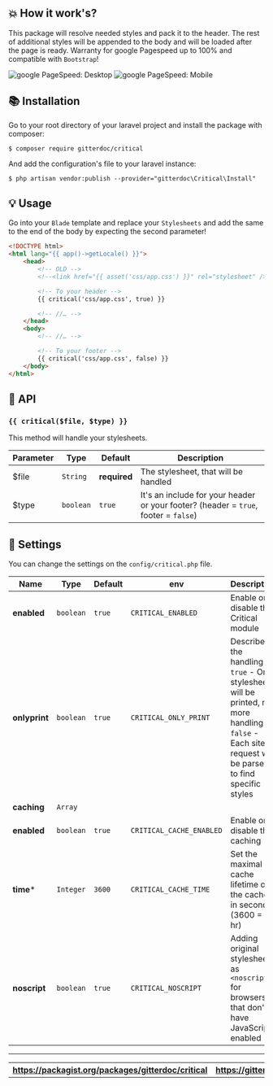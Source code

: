 ## :boom: How it work's?
This package will resolve needed styles and pack it to the header. The rest of additional styles will be appended to the body and will be loaded after the page is ready. Warranty for google Pagespeed up to 100% and compatible with `Bootstrap`!

![google PageSpeed: Desktop](https://gitterdoc.com/GitHub/pagespeed_desktop.png) ![google PageSpeed: Mobile](https://gitterdoc.com/GitHub/pagespeed_mobile.png)

## :books: Installation
Go to your root directory of your laravel project and install the package with composer:

```shell
$ composer require gitterdoc/critical
```

And add the configuration's file to your laravel instance:

```shell
$ php artisan vendor:publish --provider="gitterdoc\Critical\Install"
```

## :bulb: Usage
Go into your `Blade` template and replace your `Stylesheets` and add the same to the end of the body by expecting the second parameter!

```html
<!DOCTYPE html>
<html lang="{{ app()->getLocale() }}">
    <head>
        <!-- OLD -->
        <!--<link href="{{ asset('css/app.css') }}" rel="stylesheet" />-->

        <!-- To your header -->
        {{ critical('css/app.css', true) }}

        <!-- //… -->
    </head>
    <body>
        <!-- //… -->

        <!-- To your footer -->
        {{ critical('css/app.css', false) }}
    </body>
</html>
```

## :hammer: API

### `{{ critical($file, $type) }}`
This method will handle your stylesheets.

| **Parameter** | **Type**  | **Default**  | **Description**                                                                     |
|---------------|-----------|--------------|-------------------------------------------------------------------------------------|
| $file         | `String`  | **required** | The stylesheet, that will be handled                                                |
| $type         | `boolean` | `true`       | It's an include for your header or your footer? (header = `true`, footer = `false`) |

## :wrench: Settings
You can change the settings on the `config/critical.php` file.

| **Name**         | **Type**  | **Default** | **env**                  | **Description**                                                                                                                                             |
|------------------|-----------|-------------|--------------------------|-------------------------------------------------------------------------------------------------------------------------------------------------------------|
| **enabled**      | `boolean` | `true`      | `CRITICAL_ENABLED`       | Enable or disable the Critical module                                                                                                                       |
| **onlyprint**    | `boolean` | `true`      | `CRITICAL_ONLY_PRINT`    | Describes the handling  - `true` - Only stylesheets will be printed, no more handling  - `false` - Each site request will be parsed to find specific styles |
| **caching**      | `Array`   |             |                          |                                                                                                                                                             |
|      **enabled** | `boolean` | `true`      | `CRITICAL_CACHE_ENABLED` | Enable or disable the caching                                                                                                                               |
|      **time***   | `Integer` | `3600`      | `CRITICAL_CACHE_TIME`    | Set the maximal cache lifetime of the cache in seconds (3600 = 1 hr)                                                                                        |
| **noscript**     | `boolean` | `true`      | `CRITICAL_NOSCRIPT`      | Adding original stylesheet as `<noscript>` for browsers, that don't have JavaScript enabled                                                                 |

----
<table width="100%">
  <tr>
    <th>
      <a href="https://packagist.org/packages/gitterdoc/critical" target="_blank">https://packagist.org/packages/gitterdoc/critical</a>
    </th>
    <th style="text-align: right">
      <a href="https://gitterdoc.com" target="_blank">https://gitterdoc.com</a>
    </th>
  </tr>
</div>

